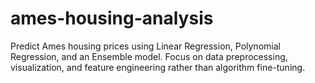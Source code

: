 # ames-housing-analysis
Predict Ames housing prices using Linear Regression, Polynomial Regression, and an Ensemble model. Focus on data preprocessing, visualization, and feature engineering rather than algorithm fine-tuning.
